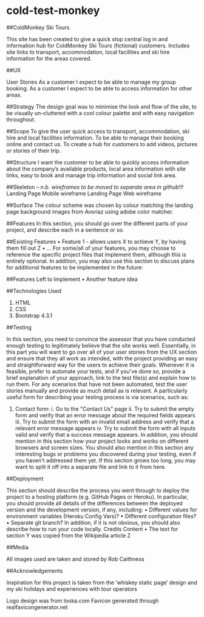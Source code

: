 # cold-test-monkey

##ColdMonkey Ski Tours

This site has been created to give a quick stop central log in and information hub for ColdMonkey Ski Tours (fictional) customers.
Includes site links to transport, accommodation, local facilities and ski hire information for the areas covered.

##UX

User Stories
As a customer I expect to be able to manage my group booking.
As a customer I expect to be able to access information for other areas.

##Strategy
The design goal was to minimise the look and flow of the site, to be visually un-cluttered with a cool colour palette and with easy navigation throughout.

##Scope
To give the user quick access to transport, accommodation, ski hire and local facilities information. To be able to manage their booking online and contact us. To create a hub for customers to add videos, pictures or stories of their trip.

##Structure
I want the customer to be able to quickly access information about the company’s available products, local area information with site links, easy to book and manage trip information and social link area.

##Skeleton – *n.b. wireframes to be moved to separate area in github!!!*
Landing Page Mobile wireframe
Landing Page Web wireframe

##Surface
The colour scheme was chosen by colour matching the landing page background images from Avoriaz using adobe color matcher.

##Features
In this section, you should go over the different parts of your project, and describe each in a sentence or so.

##Existing Features
•	Feature 1 - allows users X to achieve Y, by having them fill out Z
•	...
For some/all of your features, you may choose to reference the specific project files that implement them, although this is entirely optional.
In addition, you may also use this section to discuss plans for additional features to be implemented in the future:

##Features Left to Implement
•	Another feature idea

##Technologies Used
1.	HTML
2.	CSS
3.	Bootstrap 4.3.1

##Testing

In this section, you need to convince the assessor that you have conducted enough testing to legitimately believe that the site works well. Essentially, in this part you will want to go over all of your user stories from the UX section and ensure that they all work as intended, with the project providing an easy and straightforward way for the users to achieve their goals.
Whenever it is feasible, prefer to automate your tests, and if you've done so, provide a brief explanation of your approach, link to the test file(s) and explain how to run them.
For any scenarios that have not been automated, test the user stories manually and provide as much detail as is relevant. A particularly useful form for describing your testing process is via scenarios, such as:
1.	Contact form:
i.	Go to the "Contact Us" page
ii.	Try to submit the empty form and verify that an error message about the required fields appears
iii.	Try to submit the form with an invalid email address and verify that a relevant error message appears
iv.	Try to submit the form with all inputs valid and verify that a success message appears.
In addition, you should mention in this section how your project looks and works on different browsers and screen sizes.
You should also mention in this section any interesting bugs or problems you discovered during your testing, even if you haven't addressed them yet.
If this section grows too long, you may want to split it off into a separate file and link to it from here.

##Deployment

This section should describe the process you went through to deploy the project to a hosting platform (e.g. GitHub Pages or Heroku).
In particular, you should provide all details of the differences between the deployed version and the development version, if any, including:
•	Different values for environment variables (Heroku Config Vars)?
•	Different configuration files?
•	Separate git branch?
In addition, if it is not obvious, you should also describe how to run your code locally.
Credits
Content
•	The text for section Y was copied from the Wikipedia article Z 

##Media

All images used are taken and stored by Rob Caithness

##Acknowledgements

Inspiration for this project is taken from the ‘whiskey static page’ design and my ski holidays and experiences with tour operators

Logo design was from looka.com
Favicon generated through realfavicongenerator.net


